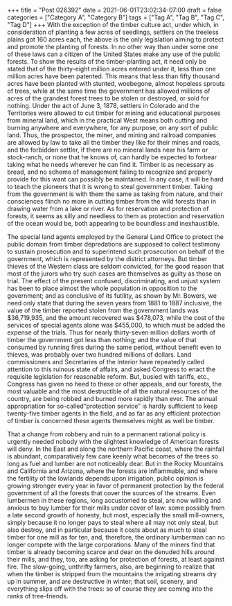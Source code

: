 +++
title = "Post 026392"
date = 2021-06-01T23:02:34-07:00
draft = false
categories = ["Category A", "Category B"]
tags = ["Tag A", "Tag B", "Tag C", "Tag D"]
+++
With the exception of the timber culture act, under which, in consideration of planting a few acres of seedlings, settlers on the treeless plains got 160 acres each, the above is the only legislation aiming to protect and promote the planting of forests. In no other way than under some one of these laws can a citizen of the United States make any use of the public forests. To show the results of the timber-planting act, it need only be stated that of the thirty-eight million acres entered under it, less than one million acres have been patented. This means that less than fifty thousand acres have been planted with stunted, woebegone, almost hopeless sprouts of trees, while at the same time the government has allowed millions of acres of the grandest forest trees to be stolen or destroyed, or sold for nothing. Under the act of June 3, 1878, settlers in Colorado and the Territories were allowed to cut timber for mining and educational purposes from mineral land, which in the practical West means both cutting and burning anywhere and everywhere, for any purpose, on any sort of public land. Thus, the prospector, the miner, and mining and railroad companies are allowed by law to take all the timber they like for their mines and roads, and the forbidden settler, if there are no mineral lands near his farm or stock-ranch, or none that he knows of, can hardly be expected to forbear taking what he needs wherever he can find it. Timber is as necessary as bread, and no scheme of management failing to recognize and properly provide for this want can possibly be maintained. In any case, it will be hard to teach the pioneers that it is wrong to steal government timber. Taking from the government is with them the same as taking from nature, and their consciences flinch no more in cutting timber from the wild forests than in drawing water from a lake or river. As for reservation and protection of forests, it seems as silly and needless to them as protection and reservation of the ocean would be, both appearing to be boundless and inexhaustible.

The special land agents employed by the General Land Office to protect the public domain from timber depredations are supposed to collect testimony to sustain prosecution and to superintend such prosecution on behalf of the government, which is represented by the district attorneys. But timber thieves of the Western class are seldom convicted, for the good reason that most of the jurors who try such cases are themselves as guilty as those on trial. The effect of the present confused, discriminating, and unjust system has been to place almost the whole population in opposition to the government; and as conclusive of its futility, as shown by Mr. Bowers, we need only state that during the seven years from 1881 to 1887 inclusive, the value of the timber reported stolen from the government lands was $36,719,935, and the amount recovered was $478,073, while the cost of the services of special agents alone was $455,000, to which must be added the expense of the trials. Thus for nearly thirty-seven million dollars worth of timber the government got less than nothing; and the value of that consumed by running fires during the same period, without benefit even to thieves, was probably over two hundred millions of dollars. Land commissioners and Secretaries of the Interior have repeatedly called attention to this ruinous state of affairs, and asked Congress to enact the requisite legislation for reasonable reform. But, busied with tariffs, etc., Congress has given no heed to these or other appeals, and our forests, the most valuable and the most destructible of all the natural resources of the country, are being robbed and burned more rapidly than ever. The annual appropriation for so-called“protection service” is hardly sufficient to keep twenty-five timber agents in the field, and as far as any efficient protection of timber is concerned these agents themselves might as well be timber.

That a change from robbery and ruin to a permanent rational policy is urgently needed nobody with the slightest knowledge of American forests will deny. In the East and along the northern Pacific coast, where the rainfall is abundant, comparatively few care keenly what becomes of the trees so long as fuel and lumber are not noticeably dear. But in the Rocky Mountains and California and Arizona, where the forests are inflammable, and where the fertility of the lowlands depends upon irrigation, public opinion is growing stronger every year in favor of permanent protection by the federal government of all the forests that cover the sources of the streams. Even lumbermen in these regions, long accustomed to steal, are now willing and anxious to buy lumber for their mills under cover of law: some possibly from a late second growth of honesty, but most, especially the small mill-owners, simply because it no longer pays to steal where all may not only steal, but also destroy, and in particular because it costs about as much to steal timber for one mill as for ten, and, therefore, the ordinary lumberman can no longer compete with the large corporations. Many of the miners find that timber is already becoming scarce and dear on the denuded hills around their mills, and they, too, are asking for protection of forests, at least against fire. The slow-going, unthrifty farmers, also, are beginning to realize that when the timber is stripped from the mountains the irrigating streams dry up in summer, and are destructive in winter; that soil, scenery, and everything slips off with the trees: so of course they are coming into the ranks of tree-friends.
